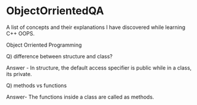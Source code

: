 # ObjectOrrientedQA
A list of concepts and their explanations I have discovered while learning C++ OOPS. 

Object Orriented Programming

Q) difference between structure and class?

Answer -
In structure, the default access specifier is public while in a class, its private.

Q) methods vs functions

Answer- 
The functions inside a class are called as methods.
